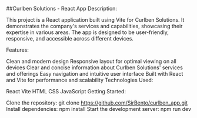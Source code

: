 ##Curlben Solutions - React App
Description:

This project is a React application built using Vite for Curlben Solutions. It demonstrates the company's services and capabilities, showcasing their expertise in various areas. The app is designed to be user-friendly, responsive, and accessible across different devices.

Features:

Clean and modern design
Responsive layout for optimal viewing on all devices
Clear and concise information about Curlben Solutions' services and offerings
Easy navigation and intuitive user interface
Built with React and Vite for performance and scalability
Technologies Used:

React
Vite
HTML
CSS
JavaScript
Getting Started:

Clone the repository: git clone https://github.com/SirBento/curlben_app.git
Install dependencies: npm install
Start the development server: npm run dev
